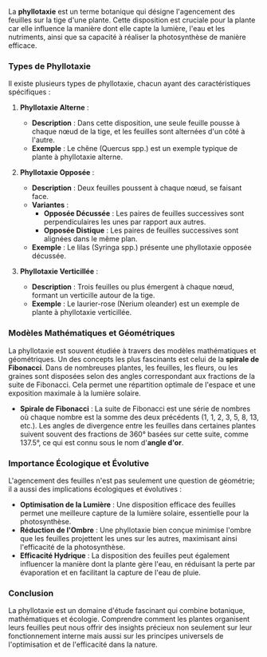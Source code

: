 La **phyllotaxie** est un terme botanique qui désigne l'agencement des feuilles sur la tige d'une plante. Cette disposition est cruciale pour la plante car elle influence la manière dont elle capte la lumière, l'eau et les nutriments, ainsi que sa capacité à réaliser la photosynthèse de manière efficace.

### Types de Phyllotaxie

Il existe plusieurs types de phyllotaxie, chacun ayant des caractéristiques spécifiques :

1. **Phyllotaxie Alterne** :
   - **Description** : Dans cette disposition, une seule feuille pousse à chaque nœud de la tige, et les feuilles sont alternées d'un côté à l'autre.
   - **Exemple** : Le chêne (Quercus spp.) est un exemple typique de plante à phyllotaxie alterne.

2. **Phyllotaxie Opposée** :
   - **Description** : Deux feuilles poussent à chaque nœud, se faisant face.
   - **Variantes** :
     - **Opposée Décussée** : Les paires de feuilles successives sont perpendiculaires les unes par rapport aux autres.
     - **Opposée Distique** : Les paires de feuilles successives sont alignées dans le même plan.
   - **Exemple** : Le lilas (Syringa spp.) présente une phyllotaxie opposée décussée.

3. **Phyllotaxie Verticillée** :
   - **Description** : Trois feuilles ou plus émergent à chaque nœud, formant un verticille autour de la tige.
   - **Exemple** : Le laurier-rose (Nerium oleander) est un exemple de plante à phyllotaxie verticillée.

### Modèles Mathématiques et Géométriques

La phyllotaxie est souvent étudiée à travers des modèles mathématiques et géométriques. Un des concepts les plus fascinants est celui de la **spirale de Fibonacci**. Dans de nombreuses plantes, les feuilles, les fleurs, ou les graines sont disposées selon des angles correspondant aux fractions de la suite de Fibonacci. Cela permet une répartition optimale de l'espace et une exposition maximale à la lumière solaire.

- **Spirale de Fibonacci** : La suite de Fibonacci est une série de nombres où chaque nombre est la somme des deux précédents (1, 1, 2, 3, 5, 8, 13, etc.). Les angles de divergence entre les feuilles dans certaines plantes suivent souvent des fractions de 360° basées sur cette suite, comme 137.5°, ce qui est connu sous le nom d'**angle d'or**.

### Importance Écologique et Évolutive

L'agencement des feuilles n'est pas seulement une question de géométrie; il a aussi des implications écologiques et évolutives :

- **Optimisation de la Lumière** : Une disposition efficace des feuilles permet une meilleure capture de la lumière solaire, essentielle pour la photosynthèse.
- **Réduction de l'Ombre** : Une phyllotaxie bien conçue minimise l'ombre que les feuilles projettent les unes sur les autres, maximisant ainsi l'efficacité de la photosynthèse.
- **Efficacité Hydrique** : La disposition des feuilles peut également influencer la manière dont la plante gère l'eau, en réduisant la perte par évaporation et en facilitant la capture de l'eau de pluie.

### Conclusion

La phyllotaxie est un domaine d'étude fascinant qui combine botanique, mathématiques et écologie. Comprendre comment les plantes organisent leurs feuilles peut nous offrir des insights précieux non seulement sur leur fonctionnement interne mais aussi sur les principes universels de l'optimisation et de l'efficacité dans la nature.